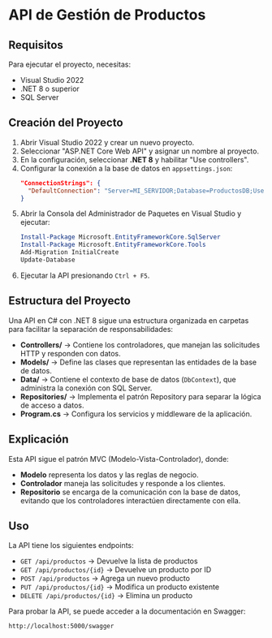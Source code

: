 # API de Gestión de Productos

## Requisitos

Para ejecutar el proyecto, necesitas:
- Visual Studio 2022 
- .NET 8 o superior
- SQL Server

## Creación del Proyecto

1. Abrir Visual Studio 2022 y crear un nuevo proyecto.
2. Seleccionar "ASP.NET Core Web API" y asignar un nombre al proyecto.
3. En la configuración, seleccionar **.NET 8** y habilitar "Use controllers".
4. Configurar la conexión a la base de datos en `appsettings.json`:
   ```json
   "ConnectionStrings": {
     "DefaultConnection": "Server=MI_SERVIDOR;Database=ProductosDB;User Id=MI_USUARIO;Password=MI_CONTRASEÑA;TrustServerCertificate=True;"
   }
   ```
5. Abrir la Consola del Administrador de Paquetes en Visual Studio y ejecutar:
   ```powershell
   Install-Package Microsoft.EntityFrameworkCore.SqlServer
   Install-Package Microsoft.EntityFrameworkCore.Tools
   Add-Migration InitialCreate
   Update-Database
   ```
6. Ejecutar la API presionando `Ctrl + F5`.

## Estructura del Proyecto

Una API en C# con .NET 8 sigue una estructura organizada en carpetas para facilitar la separación de responsabilidades:

- **Controllers/** → Contiene los controladores, que manejan las solicitudes HTTP y responden con datos.
- **Models/** → Define las clases que representan las entidades de la base de datos.
- **Data/** → Contiene el contexto de base de datos (`DbContext`), que administra la conexión con SQL Server.
- **Repositories/** → Implementa el patrón Repository para separar la lógica de acceso a datos.
- **Program.cs** → Configura los servicios y middleware de la aplicación.

## Explicación

Esta API sigue el patrón MVC (Modelo-Vista-Controlador), donde:
- **Modelo** representa los datos y las reglas de negocio.
- **Controlador** maneja las solicitudes y responde a los clientes.
- **Repositorio** se encarga de la comunicación con la base de datos, evitando que los controladores interactúen directamente con ella.

## Uso

La API tiene los siguientes endpoints:
- `GET /api/productos` → Devuelve la lista de productos
- `GET /api/productos/{id}` → Devuelve un producto por ID
- `POST /api/productos` → Agrega un nuevo producto
- `PUT /api/productos/{id}` → Modifica un producto existente
- `DELETE /api/productos/{id}` → Elimina un producto

Para probar la API, se puede acceder a la documentación en Swagger:
   ```
   http://localhost:5000/swagger
   ```
